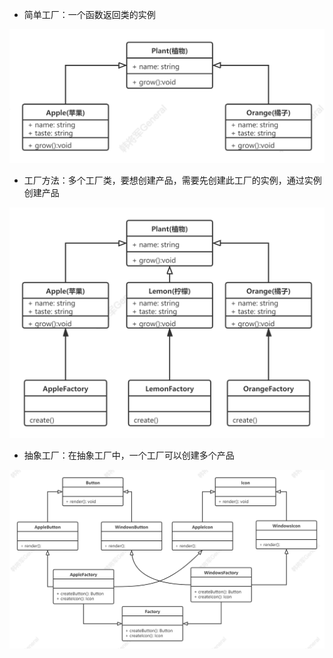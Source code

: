 + 简单工厂：一个函数返回类的实例

![工厂模式-简单工厂](../images/工厂模式-简单工厂.png)

+ 工厂方法：多个工厂类，要想创建产品，需要先创建此工厂的实例，通过实例创建产品

![工厂模式-工厂方法模式](../images/工厂模式-工厂方法模式.png)

+ 抽象工厂：在抽象工厂中，一个工厂可以创建多个产品

![工厂模式-抽象工厂](../images/工厂模式-抽象工厂.png)
